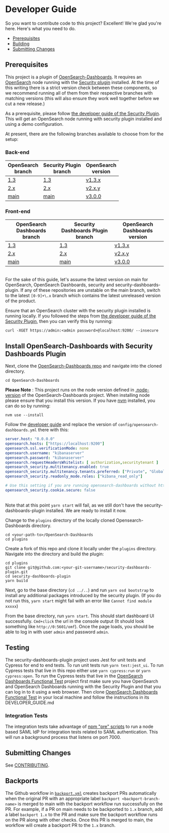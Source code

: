 # Developer Guide

So you want to contribute code to this project? Excellent! We're glad you're here. Here's what you need to do.

- [Prerequisites](#prerequisites)
- [Building](#building)
- [Submitting Changes](#submitting-changes)

## Prerequisites

This project is a plugin of [OpenSearch-Dashboards](**https://github.com/opensearch-project/OpenSearch-Dashboards). It requires an [OpenSearch](https://github.com/opensearch-project/OpenSearch) node running with the [Security plugin](https://github.com/opensearch-project/security) installed. At the time of this writing there is a strict version check between these components, so we recommend running all of them from their respective branches with matching versions (this will also ensure they work well together before we cut a new release.)

As a prerequisite, please follow [the developer guide of the Security Plugin](https://github.com/opensearch-project/security/blob/main/DEVELOPER_GUIDE.md). This will get an OpenSearch node running with security plugin installed and using a demo configuration. 

At present, there are the following branches available to choose from for the setup:

### **Back-end**

| OpenSearch<br>branch | Security Plugin<br>branch  | OpenSearch<br>version  |
|--------              |---                         |---                  |
| [1.3](https://github.com/opensearch-project/OpenSearch/tree/1.3) | [1.3](https://github.com/opensearch-project/security/tree/1.3) | [v1.3.x](https://github.com/opensearch-project/OpenSearch/blob/1.3/buildSrc/version.properties#L1) |
| [2.x](https://github.com/opensearch-project/OpenSearch/tree/2.x) | [2.x](https://github.com/opensearch-project/security/tree/2.x) | [v2.x.y](https://github.com/opensearch-project/OpenSearch/blob/2.x/buildSrc/version.properties#L1) |
| [main](https://github.com/opensearch-project/OpenSearch) | [main](https://github.com/opensearch-project/security)  | [v3.0.0](https://github.com/opensearch-project/OpenSearch/blob/main/buildSrc/version.properties#L1) |

### **Front-end**
| OpenSearch Dashboards<br>branch | Security Dashboards Plugin<br>branch  | OpenSearch Dashboards<br>version  |
| ---         | ---                         | ---                  |
| [1.3](https://github.com/opensearch-project/OpenSearch-Dashboards/tree/1.3) | [1.3](https://github.com/opensearch-project/security-dashboards-plugin/tree/1.3) | [v1.3.x](https://github.com/opensearch-project/OpenSearch-Dashboards/blob/1.3/package.json#L14) |
| [2.x](https://github.com/opensearch-project/OpenSearch-Dashboards/tree/2.x) | [2.x](https://github.com/opensearch-project/security-dashboards-plugin/tree/2.x) | [v2.x.y](https://github.com/opensearch-project/OpenSearch-Dashboards/blob/2.x/package.json#L14) |
| [main](https://github.com/opensearch-project/OpenSearch-Dashboards) | [main](https://github.com/opensearch-project/security-dashboards-plugin) | [v3.0.0](https://github.com/opensearch-project/OpenSearch-Dashboards/blob/main/package.json#L14) |

\
For the sake of this guide, let's assume the latest version on main for OpenSearch, OpenSearch Dashboards, security and security-dashboards-plugin. If any of these repositories are unstable on the main branch, switch to the latest `[0-9]+\.x` branch which contains the latest unreleased version of the product. 

Ensure that an OpenSearch cluster with the security plugin installed is running locally. If you followed the steps from [the developer guide of the Security Plugin](https://github.com/opensearch-project/security/blob/main/DEVELOPER_GUIDE.md), then you can verify this by running:

```
curl -XGET https://admin:<admin password>@localhost:9200/ --insecure
```

## Install OpenSearch-Dashboards with Security Dashboards Plugin

Next, clone the [OpenSearch-Dashboards repo](https://github.com/opensearch-project/OpenSearch-Dashboards) and navigate into the cloned directory.

```
cd OpenSearch-Dashboards
```

**Please Note** : This project runs on the node version defined in [.node-version](https://github.com/opensearch-project/OpenSearch-Dashboards/blob/main/.node-version) of the OpenSearch-Dashboards project. When installing node please ensure that you install this version. If you have [nvm](https://github.com/nvm-sh/nvm) installed, you can do so by running:

```script 
nvm use --install
```

Follow the [developer guide](https://github.com/opensearch-project/OpenSearch-Dashboards/blob/main/DEVELOPER_GUIDE.md) and replace the version of `config/opensearch-dashboards.yml` there with this:


```yaml
server.host: "0.0.0.0"
opensearch.hosts: ["https://localhost:9200"]
opensearch.ssl.verificationMode: none
opensearch.username: "kibanaserver"
opensearch.password: "kibanaserver"
opensearch.requestHeadersWhitelist: [ authorization,securitytenant ]
opensearch_security.multitenancy.enabled: true
opensearch_security.multitenancy.tenants.preferred: ["Private", "Global"]
opensearch_security.readonly_mode.roles: ["kibana_read_only"]

# Use this setting if you are running opensearch-dashboards without https
opensearch_security.cookie.secure: false
```

\
Note that at this point `yarn start` will fail, as we still don't have the security-dashboards-plugin installed. We are ready to install it now.

Change to the `plugins` directory of the locally cloned Opensearch-Dashboards directory.
```
cd <your-path-to>/OpenSearch-Dashboards
cd plugins
```

Create a fork of this repo and clone it locally under the `plugins` directory. Navigate into the directory and build the plugin:

```
cd plugins
git clone git@github.com:<your-git-username>/security-dashboards-plugin.git
cd security-dashboards-plugin
yarn build
```

Next, go to the base directory (`cd ../..`) and run `yarn osd bootstrap` to install any additional packages introduced by the security plugin. (If you do not run this, `yarn start` might fail with an error like `Cannot find module xxxxx`)

From the base directory, run `yarn start`. This should start dashboard UI successfully. `Cmd+click` the url in the console output (It should look something like `http://0:5601/omf`). Once the page loads, you should be able to log in with user `admin` and password `admin`.

## Testing

The security-dashboards-plugin project uses Jest for unit tests and Cypress for end to end tests. To run unit tests run `yarn test:jest_ui`. To run Cypress tests that live in this repo either use `yarn cypress:run` or `yarn cypress:open`. To run the Cypress tests that live in the [OpenSearch Dashboards Functional Test]( https://github.com/opensearch-project/opensearch-dashboards-functional-test) project first make sure you have OpenSearch and OpenSearch Dashboards running with the Security Plugin and that you can log in to it using a web browser. Then clone [OpenSearch Dashboards Functional Test]( https://github.com/opensearch-project/opensearch-dashboards-functional-test)  in your local machine and follow the instructions in its DEVELOPER_GUIDE.md

### Integration Tests 

The integration tests take advantage of [npm "pre" scripts](https://docs.npmjs.com/cli/v9/using-npm/scripts) to run a node based SAML IdP for integration tests related to SAML authentication. This will run a background process that listens on port 7000. 

## Submitting Changes

See [CONTRIBUTING](CONTRIBUTING.md).

## Backports

The Github workflow in [`backport.yml`](.github/workflows/backport.yml) creates backport PRs automatically when the 
original PR with an appropriate label `backport <backport-branch-name>` is merged to main with the backport workflow 
run successfully on the PR. For example, if a PR on main needs to be backported to `1.x` branch, add a label 
`backport 1.x` to the PR and make sure the backport workflow runs on the PR along with other checks. Once this PR is 
merged to main, the workflow will create a backport PR to the `1.x` branch.